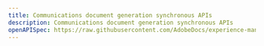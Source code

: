 ```yaml
---
title: Communications document generation synchronous APIs
description: Communications document generation synchronous APIs
openAPISpec: https://raw.githubusercontent.com/AdobeDocs/experience-manager-forms-cloud-service-developer-reference/main/src/swagger-specs/output-sync.yaml  
--- 
```


